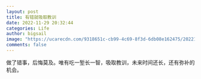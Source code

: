 ```yaml
---
layout: post
title: 有错就吸取教训
date: 2022-11-29 20:32:44
categories: Life
author: bigsail
image: "https://ucarecdn.com/9318651c-cb99-4c69-8f3d-6db08e162475/20221129.webp"
comments: false
---
```

做了错事，后悔莫及。唯有吃一堑长一智，吸取教训，未来时间还长，还有弥补的机会。